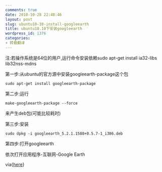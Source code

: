 ```yaml
---
comments: true
date: 2010-10-28 22:48:46
layout: post
slug: ubuntu10-10-install-googleearth
title: ubuntu10.10下安装googleearth
wordpress_id: 1376
categories:
- 转载翻译
---
```


注:若操作系统是64位的用户,运行命令安装依赖sudo apt-get install ia32-libs lib32nss-mdns




第一步:从ubuntu的官方源中安装googleearth-package这个包



    
    sudo apt-get install googleearth-package





第二步:运行




    
    make-googleearth-package --force








来产生deb包(可能比较耗时)








第三步:安装

    
    sudo dpkg -i googleearth_5.2.1.1588+0.5.7-1_i386.deb 




第四步:打开googleearth




依次打开应用程序-互联网-Google Earth




via{[here](http://ubuntuguide.net/how-to-install-google-earth-in-ubuntu-10-10-maverick)}




  

 





  






